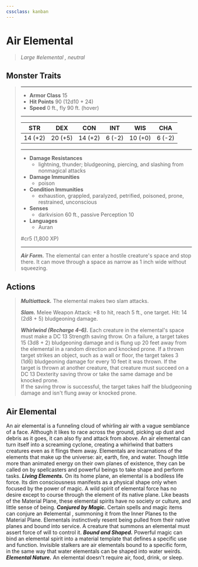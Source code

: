 ```yaml
---
cssclass: kanban
---
```


# Air Elemental
>*Large #elemental , neutral*
## Monster Traits
>___
>- **Armor Class** 15
>- **Hit Points** 90 (12d10 + 24)
>- **Speed** 0 ft., fly 90 ft. (hover)
>___
>|STR|DEX|CON|INT|WIS|CHA|
>|:---:|:---:|:---:|:---:|:---:|:---:|
>|14 (+2)|20 (+5)|14 (+2)|6 (-2)|10 (+0)|6 (-2)|
>___
>- **Damage Resistances**
>	 - lightning, thunder; bludgeoning, piercing, and slashing from nonmagical attacks
>- **Damage Immunities**
>	 - poison
>- **Condition Immunities**
>	 - exhaustion, grappled, paralyzed, petrified, poisoned, prone, restrained, unconscious
>- **Senses**
>	 - darkvision 60 ft., passive Perception 10
>- **Languages**
>	 - Auran
>
> #cr5 (1,800 XP)
>___
>***Air Form.*** The elemental can enter a hostile creature's space and stop there. It can move through a space as narrow as 1 inch wide without squeezing.  
>
## Actions
>***Multiattack.*** The elemental makes two slam attacks.  
>
>***Slam.*** Melee Weapon Attack: +8 to hit, reach 5 ft., one target. Hit: 14 (2d8 + 5) bludgeoning damage.  
>
>***Whirlwind (Recharge 4–6).*** Each creature in the elemental's space must make a DC 13 Strength saving throw. On a failure, a target takes 15 (3d8 + 2) bludgeoning damage and is flung up 20 feet away from the elemental in a random direction and knocked prone. If a thrown target strikes an object, such as a wall or floor, the target takes 3 (1d6) bludgeoning damage for every 10 feet it was thrown. If the target is thrown at another creature, that creature must succeed on a DC 13 Dexterity saving throw or take the same damage and be knocked prone.  
>If the saving throw is successful, the target takes half the bludgeoning damage and isn't flung away or knocked prone.
## Air Elemental
An air elemental is a funneling cloud of whirling air with a vague semblance of a face. Although it likes to race across the ground, picking up dust and debris as it goes, it can also fly and attack from above.
An air elemental can turn itself into a screaming cyclone, creating a whirlwind that batters creatures even as it flings them away.
Elementals are incarnations of the elements that make up the universe: air, earth, fire, and water. Though little more than animated energy on their own planes of existence, they can be called on by spellcasters and powerful beings to take shape and perform tasks.
***Living Elements.*** On its home plane, an elemental is a bodiless life force. Its dim consciousness manifests as a physical shape only when focused by the power of magic. A wild spirit of elemental force has no desire except to course through the element of its native plane. Like beasts of the Material Plane, these elemental spirits have no society or culture, and little sense of being.
***Conjured by Magic.*** Certain spells and magic items can conjure an #elemental , summoning it from the Inner Planes to the Material Plane. Elementals instinctively resent being pulled from their native planes and bound into service. A creature that summons an elemental must assert force of will to control it.
***Bound and Shaped.*** Powerful magic can bind an elemental spirit into a material template that defines a specific use and function. Invisible stalkers are air elementals bound to a specific form, in the same way that water elementals can be shaped into water weirds.
***Elemental Nature.*** An elemental doesn't require air, food, drink, or sleep.